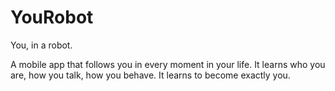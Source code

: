 # YouRobot
You, in a robot. 

A mobile app that follows you in every moment in your life. It learns who you are, how you talk, how you behave. It learns to become exactly you.

